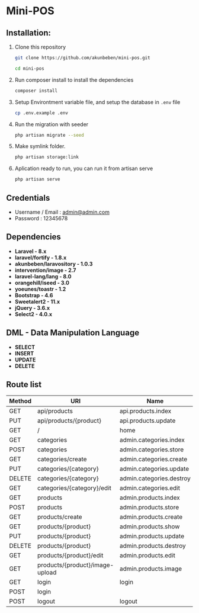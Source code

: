 # Mini-POS

## Installation:
1. Clone this repository
    ```bash
    git clone https://github.com/akunbeben/mini-pos.git

    cd mini-pos
    ```

2. Run composer install to install the dependencies
   ```bash
   composer install
   ```

3. Setup Environtment variable file, and setup the database in <code>.env</code> file
   ```bash
   cp .env.example .env
   ```

4. Run the migration with seeder
   ```bash
   php artisan migrate --seed
   ```

5. Make symlink folder.
   ```bash
   php artisan storage:link
   ```

6. Aplication ready to run, you can run it from artisan serve
   ```bash
   php artisan serve
   ```

## Credentials
- Username / Email : admin@admin.com
- Password : 12345678

## Dependencies
- **Laravel - 8.x**
- **laravel/fortify - 1.8.x**
- **akunbeben/laravository - 1.0.3**
- **intervention/image - 2.7**
- **laravel-lang/lang - 8.0**
- **orangehill/iseed - 3.0**
- **yoeunes/toastr - 1.2**
- **Bootstrap - 4.6**
- **Sweetalert2 - 11.x**
- **jQuery - 3.6.x**
- **Select2 - 4.0.x**

## DML - Data Manipulation Language
- **SELECT**
- **INSERT**
- **UPDATE**
- **DELETE**

## Route list

| Method    | URI                             | Name                     | Action                                                                  
|-----------|---------------------------------|--------------------------|-------------------------------------------------------------------------|
| GET       | api/products                    | api.products.index       | App\Http\Controllers\API\ProductController@index                        |
| PUT       | api/products/{product}          | api.products.update      | App\Http\Controllers\API\ProductController@update                       |
| GET       | /                               | home                     | App\Http\Controllers\HomeController@index                               |
| GET       | categories                      | admin.categories.index   | App\Http\Controllers\Admin\CategoryController@index                     |
| POST      | categories                      | admin.categories.store   | App\Http\Controllers\Admin\CategoryController@store                     |
| GET       | categories/create               | admin.categories.create  | App\Http\Controllers\Admin\CategoryController@create                    |
| PUT       | categories/{category}           | admin.categories.update  | App\Http\Controllers\Admin\CategoryController@update                    |
| DELETE    | categories/{category}           | admin.categories.destroy | App\Http\Controllers\Admin\CategoryController@destroy                   |
| GET       | categories/{category}/edit      | admin.categories.edit    | App\Http\Controllers\Admin\CategoryController@edit                      |
| GET       | products                        | admin.products.index     | App\Http\Controllers\Admin\ProductController@index                      |
| POST      | products                        | admin.products.store     | App\Http\Controllers\Admin\ProductController@store                      |
| GET       | products/create                 | admin.products.create    | App\Http\Controllers\Admin\ProductController@create                     |
| GET       | products/{product}              | admin.products.show      | App\Http\Controllers\Admin\ProductController@show                       |
| PUT       | products/{product}              | admin.products.update    | App\Http\Controllers\Admin\ProductController@update                     |
| DELETE    | products/{product}              | admin.products.destroy   | App\Http\Controllers\Admin\ProductController@destroy                    |
| GET       | products/{product}/edit         | admin.products.edit      | App\Http\Controllers\Admin\ProductController@edit                       |
| GET       | products/{product}/image-upload | admin.products.image     | App\Http\Controllers\Admin\ProductController@image                      |
| GET       | login                           | login                    | Laravel\Fortify\Http\Controllers\AuthenticatedSessionController@create  |
| POST      | login                           |                          | Laravel\Fortify\Http\Controllers\AuthenticatedSessionController@store   |
| POST      | logout                          | logout                   | Laravel\Fortify\Http\Controllers\AuthenticatedSessionController@destroy |


